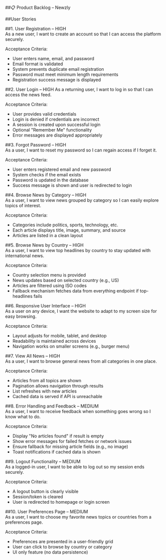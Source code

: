 ##📋 Product Backlog – Newzly

##User Stories

##1. User Registration – HIGH  
As a new user, I want to create an account so that I can access the platform securely.

Acceptance Criteria:
- User enters name, email, and password
- Email format is validated
- System prevents duplicate email registration
- Password must meet minimum length requirements
- Registration success message is displayed

##2. User Login – HIGH 
As a returning user, I want to log in so that I can access the news feed.

Acceptance Criteria:
- User provides valid credentials
- Login is denied if credentials are incorrect
- A session is created upon successful login
- Optional "Remember Me" functionality
- Error messages are displayed appropriately

##3. Forgot Password – HIGH  
As a user, I want to reset my password so I can regain access if I forget it.

Acceptance Criteria:
- User enters registered email and new password
- System checks if the email exists
- Password is updated in the database
- Success message is shown and user is redirected to login

##4. Browse News by Category – HIGH  
As a user, I want to view news grouped by category so I can easily explore topics of interest.

Acceptance Criteria:
- Categories include politics, sports, technology, etc.
- Each article displays title, image, summary, and source
- Articles are listed in a clean layout

##5. Browse News by Country – HIGH  
As a user, I want to view top headlines by country to stay updated with international news.

Acceptance Criteria:
- Country selection menu is provided
- News updates based on selected country (e.g., US)
- Articles are filtered using ISO codes
- Fallback mechanism fetches data from everything endpoint if top-headlines fails

##6. Responsive User Interface – HIGH  
As a user on any device, I want the website to adapt to my screen size for easy browsing.

Acceptance Criteria:
- Layout adjusts for mobile, tablet, and desktop
- Readability is maintained across devices
- Navigation works on smaller screens (e.g., burger menu)

##7. View All News – HIGH  
As a user, I want to browse general news from all categories in one place.

Acceptance Criteria:
- Articles from all topics are shown
- Pagination allows navigation through results
- List refreshes with new articles
- Cached data is served if API is unreachable

##8. Error Handling and Feedback – MEDIUM  
As a user, I want to receive feedback when something goes wrong so I know what to do.

Acceptance Criteria:
- Display "No articles found" if result is empty
- Show error messages for failed fetches or network issues
- Ensure fallback for missing article fields (e.g., no image)
- Toast notifications if cached data is shown

##9. Logout Functionality – MEDIUM  
As a logged-in user, I want to be able to log out so my session ends securely.

Acceptance Criteria:
- A logout button is clearly visible
- Session/token is cleared
- User is redirected to homepage or login screen

##10. User Preferences Page – MEDIUM  
As a user, I want to choose my favorite news topics or countries from a preferences page.

Acceptance Criteria:
- Preferences are presented in a user-friendly grid
- User can click to browse by country or category
- UI only feature (no data persistence)
